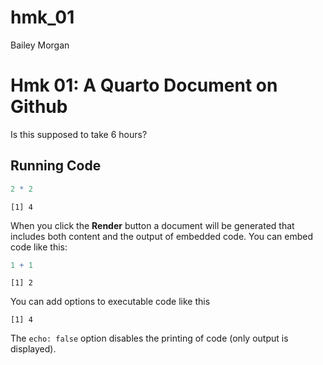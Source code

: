 hmk_01
================
Bailey Morgan

# Hmk 01: A Quarto Document on Github

Is this supposed to take 6 hours?

## Running Code

``` r
2 * 2
```

    [1] 4

When you click the **Render** button a document will be generated that
includes both content and the output of embedded code. You can embed
code like this:

``` r
1 + 1
```

    [1] 2

You can add options to executable code like this

    [1] 4

The `echo: false` option disables the printing of code (only output is
displayed).
